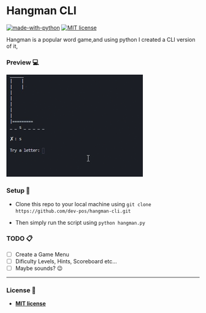 # Hangman CLI


[![made-with-python](https://img.shields.io/badge/Made%20with-Python-1f425f.svg)](https://www.python.org/) [![MIT license](https://img.shields.io/badge/License-MIT-blue.svg)](https://lbesson.mit-license.org/)

Hangman is a popular word game,and using python I created a CLI version of it, 

### Preview :computer:

![GIF](preview.gif)



### Setup :wrench:

- Clone this repo to your local machine using 
`git clone https://github.com/dev-pos/hangman-cli.git`

- Then simply run the script using 
`python hangman.py`


### TODO :clipboard: 
- [ ] Create a Game Menu 
- [ ] Dificulty Levels, Hints, Scoreboard etc...
- [ ] Maybe sounds? :wink:

---

### License :scroll:

- **[MIT license](http://opensource.org/licenses/mit-license.php)**